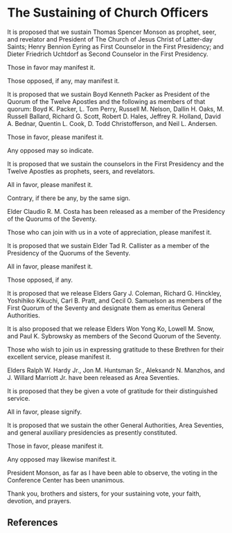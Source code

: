 # The Sustaining of Church Officers

It is proposed that we sustain Thomas Spencer Monson as prophet, seer, and
revelator and President of The Church of Jesus Christ of Latter-day Saints;
Henry Bennion Eyring as First Counselor in the First Presidency; and Dieter
Friedrich Uchtdorf as Second Counselor in the First Presidency.

Those in favor may manifest it.

Those opposed, if any, may manifest it.

It is proposed that we sustain Boyd Kenneth Packer as President of the Quorum
of the Twelve Apostles and the following as members of that quorum: Boyd K.
Packer, L. Tom Perry, Russell M. Nelson, Dallin H. Oaks, M. Russell Ballard,
Richard G. Scott, Robert D. Hales, Jeffrey R. Holland, David A. Bednar,
Quentin L. Cook, D. Todd Christofferson, and Neil L. Andersen.

Those in favor, please manifest it.

Any opposed may so indicate.

It is proposed that we sustain the counselors in the First Presidency and the
Twelve Apostles as prophets, seers, and revelators.

All in favor, please manifest it.

Contrary, if there be any, by the same sign.

Elder Claudio R. M. Costa has been released as a member of the Presidency of
the Quorums of the Seventy.

Those who can join with us in a vote of appreciation, please manifest it.

It is proposed that we sustain Elder Tad R. Callister as a member of the
Presidency of the Quorums of the Seventy.

All in favor, please manifest it.

Those opposed, if any.

It is proposed that we release Elders Gary J. Coleman, Richard G. Hinckley,
Yoshihiko Kikuchi, Carl B. Pratt, and Cecil O. Samuelson as members of the
First Quorum of the Seventy and designate them as emeritus General
Authorities.

It is also proposed that we release Elders Won Yong Ko, Lowell M. Snow, and
Paul K. Sybrowsky as members of the Second Quorum of the Seventy.

Those who wish to join us in expressing gratitude to these Brethren for their
excellent service, please manifest it.

Elders Ralph W. Hardy Jr., Jon M. Huntsman Sr., Aleksandr N. Manzhos, and J.
Willard Marriott Jr. have been released as Area Seventies.

It is proposed that they be given a vote of gratitude for their distinguished
service.

All in favor, please signify.

It is proposed that we sustain the other General Authorities, Area Seventies,
and general auxiliary presidencies as presently constituted.

Those in favor, please manifest it.

Any opposed may likewise manifest it.

President Monson, as far as I have been able to observe, the voting in the
Conference Center has been unanimous.

Thank you, brothers and sisters, for your sustaining vote, your faith,
devotion, and prayers.

## References

